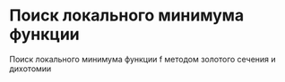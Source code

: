 # Поиск локального минимума функции
Поиск локального минимума функции f методом золотого сечения и дихотомии
